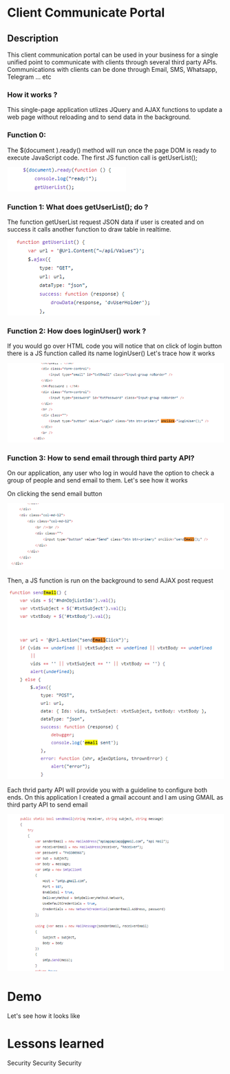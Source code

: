# Client Communicate Portal 


## Description 

This client communication portal can be used in your business for a single unified point to communicate with clients through several third party APIs. 
Communications with clients can be done through Email, SMS, Whatsapp, Telegram ... etc


### How it works ?
This single-page application utlizes JQuery and AJAX functions to update a web page without reloading 
and to send data in the background.


### Function 0:
The $(document ).ready() method will run once the page DOM is ready to execute JavaScript code.
The first JS function call is getUserList();


![alt text](/DOM1.PNG)

### Function 1: What does getUserList(); do ?
The function getUserList request JSON data if user is created and on success it calls another function to draw table
in realtime.

![alt text](/DOM2.PNG)


### Function 2: How does loginUser()  work ?
If you would go over HTML code you will notice that on click of login button there is a JS function called its name loginUser()
Let's trace how it works

![alt text](login1.PNG)

### Function 3: How to send email through third party API? 
On our application, any user who log in would have the option to check a group of people and send email to them. 
Let's see how it works 

On clicking the send email button 

![alt text](sendemail.PNG)

Then, a JS function is run on the background to send AJAX post request 

![alt text](email.PNG)

Each thrid party API will provide you with a guideline to configure both ends. 
On this application I created a gmail account and I am using GMAIL as third party API to send email

![alt text](API.PNG)


# Demo 

Let's see how it looks like 

# Lessons learned 
Security Security Security 
